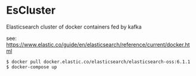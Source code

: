 # EsCluster
Elasticsearch cluster of docker containers fed by kafka

see: https://www.elastic.co/guide/en/elasticsearch/reference/current/docker.html

```
$ docker pull docker.elastic.co/elasticsearch/elasticsearch-oss:6.1.1
$ docker-compose up
```

